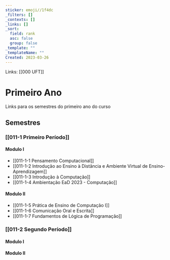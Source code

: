 ```yaml
---
sticker: emoji//1f4dc
_filters: []
_contexts: []
_links: []
_sort:
  field: rank
  asc: false
  group: false
_template: ""
_templateName: ""
Created: 2023-03-26
---
```

Links: [[000 UFT]]

# Primeiro Ano
Links para os semestres do primeiro ano do curso

## Semestres
### [[011-1 Primeiro Período]]
####  **Modulo I**
- [[011-1-1 Pensamento Computacional]]
- [[011-1-2 Introdução ao Ensino à Distância e Ambiente Virtual de Ensino-Aprendizagem]] 
- [[011-1-3 Introdução à Computação]]
- [[011-1-4 Ambientação EaD 2023 - Computação]]
####  **Modulo II**
 - [[011-1-5 Prática de Ensino de Computação I]]
- [[011-1-6 Comunicação Oral e Escrita]]
- [[011-1-7 Fundamentos de Lógica de Programação]]

### [[011-2 Segundo Período]]

####  **Modulo I**

####  **Modulo II**
